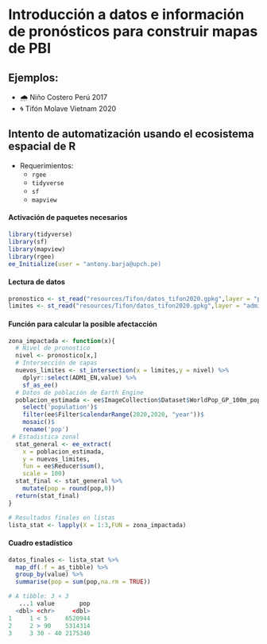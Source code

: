 # **Introducción a datos e información de pronósticos para construir mapas de PBI**

## Ejemplos:
 - 🌧️ Niño Costero Perú 2017
 - 🌀 Tifón Molave Vietnam 2020

## Intento de automatización usando el ecosistema espacial de R
- Requerimientos:
   - `rgee`
   - `tidyverse`
   - `sf`
   - `mapview`

#### Activación de paquetes necesarios

```r
library(tidyverse)
library(sf)
library(mapview)
library(rgee)
ee_Initialize(user = "antony.barja@upch.pe)
```

#### Lectura de datos 

```r
pronostico <- st_read("resources/Tifon/datos_tifon2020.gpkg",layer = "pronostico")
limites <- st_read("resources/Tifon/datos_tifon2020.gpkg",layer = "admin1")
```
#### Función para calcular la posible afectacción 

```r
zona_impactada <- function(x){
  # Nivel de pronostico
  nivel <- pronostico[x,]
  # Intersección de capas
  nuevos_limites <- st_intersection(x = limites,y = nivel) %>% 
    dplyr::select(ADM1_EN,value) %>% 
    sf_as_ee()
  # Datos de población de Earth Engine
  poblacion_estimada <- ee$ImageCollection$Dataset$WorldPop_GP_100m_pop$
    select('population')$
    filter(ee$Filter$calendarRange(2020,2020, "year"))$
    mosaic()$
    rename('pop')
 # Estadistica zonal 
  stat_general <- ee_extract(
    x = poblacion_estimada,
    y = nuevos_limites,
    fun = ee$Reducer$sum(),
    scale = 100)
  stat_final <- stat_general %>% 
    mutate(pop = round(pop,0))
  return(stat_final)
}

# Resultados finales en listas
lista_stat <- lapply(X = 1:3,FUN = zona_impactada) 

```
#### Cuadro estadístico 

```r
datos_finales <- lista_stat %>% 
  map_df(.f = as_tibble) %>% 
  group_by(value) %>% 
  summarise(pop = sum(pop,na.rm = TRUE))
```
```r
# A tibble: 3 × 3
   ...1 value       pop
  <dbl> <chr>     <dbl>
1     1 < 5     6520944
2     2 > 90    5314314
3     3 30 - 40 2175340
```
